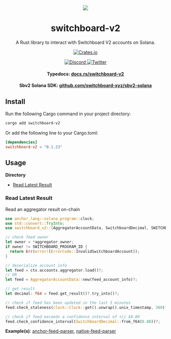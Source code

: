 <div align="center">
  <a href="#">
    <img src="https://github.com/switchboard-xyz/sbv2-core/raw/main/website/static/img/icons/switchboard/avatar.png" />
  </a>

  <h1>switchboard-v2</h1>

  <p>A Rust library to interact with Switchboard V2 accounts on Solana.</p>

  <p>
	  <a href="https://crates.io/crates/switchboard-v2">
      <img alt="Crates.io" src="https://img.shields.io/crates/v/switchboard-v2?label=switchboard-v2&logo=rust" />
    </a>
  </p>

  <p>
    <a href="https://discord.gg/switchboardxyz">
      <img alt="Discord" src="https://img.shields.io/discord/841525135311634443?color=blueviolet&logo=discord&logoColor=white" />
    </a>
    <a href="https://twitter.com/switchboardxyz">
      <img alt="Twitter" src="https://img.shields.io/twitter/follow/switchboardxyz?label=Follow+Switchboard" />
    </a>
  </p>

  <h4>
    <strong>Typedocs: </strong><a href="https://docs.rs/switchboard-v2/latest/switchboard-v2/">docs.rs/switchboard-v2</a>
  </h4>
  <h4>
    <strong>Sbv2 Solana SDK: </strong><a href="https://github.com/switchboard-xyz/sbv2-solana">github.com/switchboard-xyz/sbv2-solana</a>
  </h4>
</div>

## Install

Run the following Cargo command in your project directory:

```bash
cargo add switchboard-v2
```

Or add the following line to your Cargo.toml:

```toml
[dependencies]
switchboard-v2 = "0.1.23"
```

## Usage

**Directory**

- [Read Latest Result](#read-latest-result)

### Read Latest Result

Read an aggregator result on-chain

```rust
use anchor_lang::solana_program::clock;
use std::convert::TryInto;
use switchboard_v2::{AggregatorAccountData, SwitchboardDecimal, SWITCHBOARD_PROGRAM_ID};

// check feed owner
let owner = *aggregator.owner;
if owner != SWITCHBOARD_PROGRAM_ID {
  return Err(error!(ErrorCode::InvalidSwitchboardAccount));
}

// deserialize account info
let feed = ctx.accounts.aggregator.load()?;
// OR
let feed = AggregatorAccountData::new(feed_account_info)?;

// get result
let decimal: f64 = feed.get_result()?.try_into()?;

// check if feed has been updated in the last 5 minutes
feed.check_staleness(clock::Clock::get().unwrap().unix_timestamp, 300)?;

// check if feed exceeds a confidence interval of +/i $0.80
feed.check_confidence_interval(SwitchboardDecimal::from_f64(0.80))?;
```

**Example(s)**:
[anchor-feed-parser](https://github.com/switchboard-xyz/sbv2-solana/blob/main/programs/anchor-feed-parser/src/lib.rs),
[native-feed-parser](https://github.com/switchboard-xyz/sbv2-solana/blob/main/programs/native-feed-parser/src/lib.rs)

